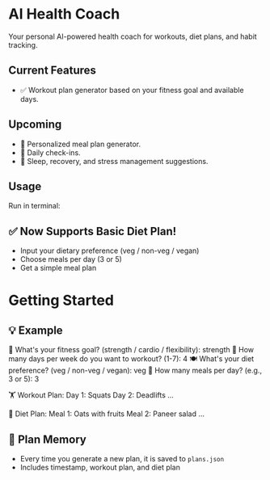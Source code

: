 # AI Health Coach

Your personal AI-powered health coach for workouts, diet plans, and habit tracking.

## Current Features

- ✅ Workout plan generator based on your fitness goal and available days.

## Upcoming

- 🍎 Personalized meal plan generator.
- 💬 Daily check-ins.
- 🧘 Sleep, recovery, and stress management suggestions.

## Usage

Run in terminal:

## ✅ Now Supports Basic Diet Plan!

- Input your dietary preference (veg / non-veg / vegan)
- Choose meals per day (3 or 5)
- Get a simple meal plan

# Getting Started

## 💡 Example

🎯 What's your fitness goal? (strength / cardio / flexibility): strength
📆 How many days per week do you want to workout? (1-7): 4
🍽️ What's your diet preference? (veg / non-veg / vegan): veg
🍱 How many meals per day? (e.g., 3 or 5): 3

🏋️ Workout Plan:
Day 1: Squats
Day 2: Deadlifts
...

🍎 Diet Plan:
Meal 1: Oats with fruits
Meal 2: Paneer salad
...

## 🧠 Plan Memory

- Every time you generate a new plan, it is saved to `plans.json`
- Includes timestamp, workout plan, and diet plan
